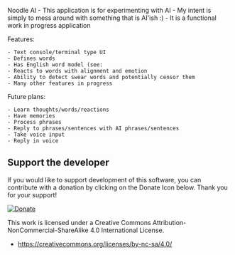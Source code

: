 Noodle AI
	- This application is for experimenting with AI
	- My intent is simply to mess around with something that is AI'ish :)
	- It is a functional work in progress application

	
Features:

	- Text console/terminal type UI
	- Defines words
	- Has English word model (see: 
	- Reacts to words with alignment and emotion
	- Ability to detect swear words and potentially censor them
	- Many other features in progress

	
Future plans:

	- Learn thoughts/words/reactions
	- Have memories
	- Process phrases
	- Reply to phrases/sentences with AI phrases/sentences
	- Take voice input
	- Reply in voice

	
Support the developer
---
If you would like to support development of this software, you can contribute with a donation by clicking on the Donate Icon below. Thank you for your support!

[![Donate](https://www.paypalobjects.com/en_US/i/btn/btn_donate_LG.gif)](https://www.paypal.com/cgi-bin/webscr?cmd=_s-xclick&hosted_button_id=PXV8MLB5KR5WG)


This work is licensed under a Creative Commons Attribution-NonCommercial-ShareAlike 4.0 International License.
  - https://creativecommons.org/licenses/by-nc-sa/4.0/

